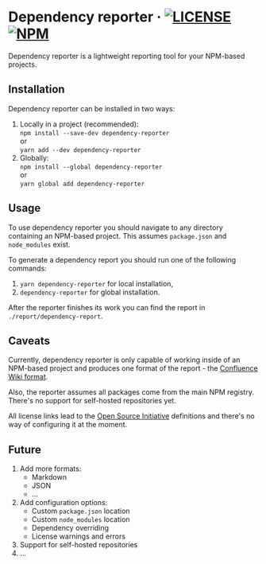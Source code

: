 # Dependency reporter &middot; [![LICENSE](https://img.shields.io/badge/license-MIT-blue.svg)](https://github.com/dopieralad/dependency-reporter/blob/master/LICENSE) [![NPM](https://img.shields.io/npm/v/dependency-reporter.svg?style=flat)](https://www.npmjs.com/package/dependency-reporter)
                
Dependency reporter is a lightweight reporting tool for your NPM-based projects.
        
## Installation
        
Dependency reporter can be installed in two ways:
  1. Locally in a project (recommended):  
     `npm install --save-dev dependency-reporter`  
     or  
     `yarn add --dev dependency-reporter`
  2. Globally:  
     `npm install --global dependency-reporter`  
     or  
     `yarn global add dependency-reporter`

## Usage

To use dependency reporter you should navigate to any directory containing
an NPM-based project. This assumes `package.json` and `node_modules` exist.

To generate a dependency report you should run one of the following commands:
  1. `yarn dependency-reporter` for local installation,
  2. `dependency-reporter` for global installation.
  
After the reporter finishes its work you can find the report in
`./report/dependency-report`.

## Caveats

Currently, dependency reporter is only capable of working inside of an NPM-based
project and produces one format of the report -  the [Confluence Wiki format](https://confluence.atlassian.com/doc/confluence-wiki-markup-251003035.html).

Also, the reporter assumes all packages come from the main NPM registry. There's
no support for self-hosted repositories yet.

All license links lead to the [Open Source Initiative](https://opensource.org)
definitions and there's no way of configuring it at the moment.

## Future
  1. Add more formats:
     - Markdown
     - JSON
     - ...
  2. Add configuration options:
     - Custom `package.json` location
     - Custom `node_modules` location
     - Dependency overriding
     - License warnings and errors
  3. Support for self-hosted repositories
  4. ...
